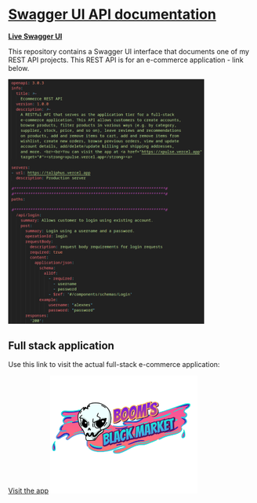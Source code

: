 # [Swagger UI API documentation](https://majid-l.github.io/swagger-ui-docs/)

[**Live Swagger UI**](https://majid-l.github.io/swagger-ui-docs/)

This repository contains a Swagger UI interface that documents one of my REST API projects. This REST API is for an e-commerce application - link below.

<img src="yaml.png" width=400>

## Full stack application
Use this link to visit the actual full-stack e-commerce application:

[Visit the app](https://xpulse.vercel.app)
[<img src="swagger-ui/logo.svg" width=300>](https://xpulse.vercel.app)